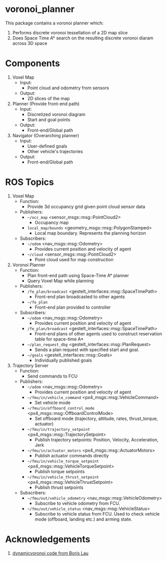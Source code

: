 # voronoi_planner
This package contains a voronoi planner which:
1. Performs discrete voronoi tessellation of a 2D map slice 
2. Does Space Time A* search on the resulting discrete voronoi diaram across 3D space

# Components
1. Voxel Map
    - Input:
        - Point cloud and odometry from sensors
    - Output:
        - 2D slices of the map
2. Planner (Provide front-end path)
    - Input:
        - Discretized voronoi diagram
        - Start and goal points
    - Output:
        - Front-end/Global path
3. Navigator (Overarching planner)
    - Input:
        - User-defined goals
        - Other vehicle's trajectories
    - Output:
        - Front-end/Global path

# ROS Topics
1. Voxel Map
    - Function:
        - Provide 3d occupancy grid given point cloud sensor data
    - Publishers:
        - `~/occ_map` <sensor_msgs::msg::PointCloud2>
            - Occupancy map
        - `local_map/bounds` <geometry_msgs::msg::PolygonStamped>
            - Local map boundary. Represents the planning horizon
    - Subscribers:
        - `~/odom` <nav_msgs::msg::Odometry>
            - Provides current position and velocity of agent
        - `~/cloud` <sensor_msgs::msg::PointCloud2>
            - Point cloud used for map construction
2. Voronoi Planner 
    - Function:
        - Plan front-end path using Space-Time A* planner
        - Query Voxel Map while planning
    - Publishers:
        - `/fe_plan/broadcast` <gestelt_interfaces::msg::SpaceTimePath>
            - Front-end plan broadcasted to other agents
        - `~/fe_plan`
            - Front-end plan provided to controller 
    - Subscribers:
        - `~/odom` <nav_msgs::msg::Odometry>
            - Provides current position and velocity of agent
        - `/fe_plan/broadcast` <gestelt_interfaces::msg::SpaceTimePath>
            - Front-end plans of other agents used to construct reservation table for space-time A*
        - `~/plan_request_dbg` <gestelt_interfaces::msg::PlanRequest>
            - Sends a plan request with specified start and goal.
        - `~/goals` <gestelt_interfaces::msg::Goals> 
            - Individually published goals
3. Trajectory Server 
    - Function:
        - Send commands to FCU
    - Publishers:
        - `~/odom` <nav_msgs::msg::Odometry>
            - Provides current position and velocity of agent
        - `~/fmu/in/vehicle_command` <px4_msgs::msg::VehicleCommand>
            - Set vehicle mode
        - `~/fmu/in/offboard_control_mode` <px4_msgs::msg::OffboardControlMode>
            - Set offboard mode (trajectory, attitude, rates, thrust_torque, actuator)
        - `~/fmu/in/trajectory_setpoint` <px4_msgs::msg::TrajectorySetpoint>
            - Publish trajectory setpoints: Position, Velocity, Acceleration, Jerk
        - `~/fmu/in/actuator_motors` <px4_msgs::msg::ActuatorMotors>
            - Publish actuator commands directly
        - `~/fmu/in/vehicle_torque_setpoint` <px4_msgs::msg::VehicleTorqueSetpoint>
            - Publish torque setpoints
        - `~/fmu/in/vehicle_thrust_setpoint` <px4_msgs::msg::VehicleThrustSetpoint>
            - Publish thrust setpoints
    - Subscribers:
        - `~/fmu/out/vehicle_odometry` <nav_msgs::msg::VehicleOdometry>
            - Subscribe to vehicle odometry from FCU.
        - `~/fmu/out/vehicle_status` <nav_msgs::msg::VehicleStatus>
            - Subscribe to vehicle status from FCU. Used to check vehicle mode (offboard, landing etc.) and arming state.

# Acknowledgements
1. [dynamicvoronoi code from Boris Lau](http://www2.informatik.uni-freiburg.de/~lau/dynamicvoronoi/)
